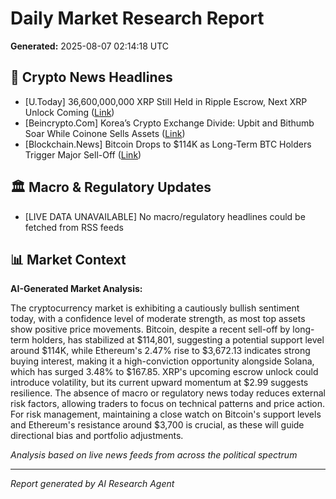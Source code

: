 # Daily Market Research Report
**Generated:** 2025-08-07 02:14:18 UTC

## 📰 Crypto News Headlines
- [U.Today] 36,600,000,000 XRP Still Held in Ripple Escrow, Next XRP Unlock Coming ([Link](https://u.today/36600000000-xrp-still-held-in-ripple-escrow-next-xrp-unlock-coming))
- [Beincrypto.Com] Korea’s Crypto Exchange Divide: Upbit and Bithumb Soar While Coinone Sells Assets ([Link](https://beincrypto.com/upbit-and-bithumb-soar-while-coinone-sells-assets/))
- [Blockchain.News] Bitcoin Drops to $114K as Long-Term BTC Holders Trigger Major Sell-Off ([Link](https://Blockchain.News/news/20250807-bitcoin-drops-to-114k-as-long-term-btc-holders-trigger))

## 🏛️ Macro & Regulatory Updates
- [LIVE DATA UNAVAILABLE] No macro/regulatory headlines could be fetched from RSS feeds

## 📊 Market Context
**AI-Generated Market Analysis:**

The cryptocurrency market is exhibiting a cautiously bullish sentiment today, with a confidence level of moderate strength, as most top assets show positive price movements. Bitcoin, despite a recent sell-off by long-term holders, has stabilized at $114,801, suggesting a potential support level around $114K, while Ethereum's 2.47% rise to $3,672.13 indicates strong buying interest, making it a high-conviction opportunity alongside Solana, which has surged 3.48% to $167.85. XRP's upcoming escrow unlock could introduce volatility, but its current upward momentum at $2.99 suggests resilience. The absence of macro or regulatory news today reduces external risk factors, allowing traders to focus on technical patterns and price action. For risk management, maintaining a close watch on Bitcoin's support levels and Ethereum's resistance around $3,700 is crucial, as these will guide directional bias and portfolio adjustments.

*Analysis based on live news feeds from across the political spectrum*

---
*Report generated by AI Research Agent*